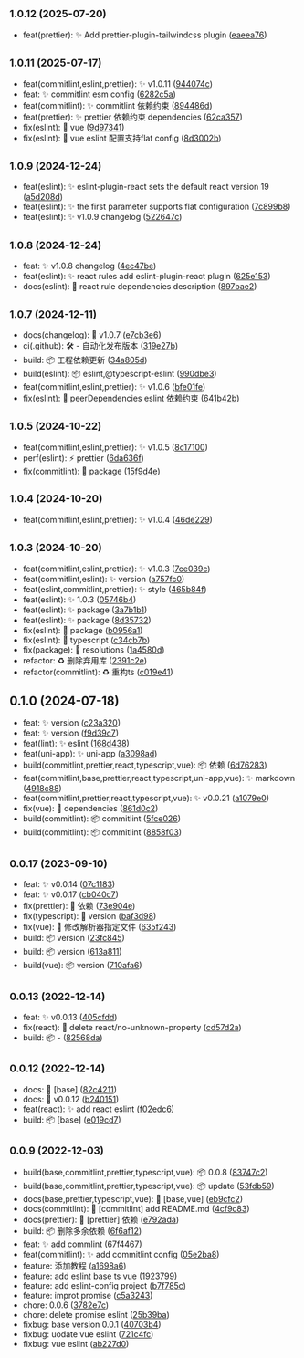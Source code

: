 ## <small>1.0.12 (2025-07-20)</small>

* feat(prettier): ✨ Add prettier-plugin-tailwindcss plugin ([eaeea76](https://github.com/jsxiaosi/eslint-config/commit/eaeea76))



## <small>1.0.11 (2025-07-17)</small>

* feat(commitlint,eslint,prettier): ✨ v1.0.11 ([944074c](https://github.com/jsxiaosi/eslint-config/commit/944074c))
* feat: ✨ commitlint esm config ([6282c5a](https://github.com/jsxiaosi/eslint-config/commit/6282c5a))
* feat(commitlint): ✨ commitlint 依赖约束 ([894486d](https://github.com/jsxiaosi/eslint-config/commit/894486d))
* feat(prettier): ✨ prettier 依赖约束 dependencies ([62ca357](https://github.com/jsxiaosi/eslint-config/commit/62ca357))
* fix(eslint): 🐛 vue ([9d97341](https://github.com/jsxiaosi/eslint-config/commit/9d97341))
* fix(eslint): 🐛 vue eslint 配置支持flat config ([8d3002b](https://github.com/jsxiaosi/eslint-config/commit/8d3002b))



## <small>1.0.9 (2024-12-24)</small>

* feat(eslint): ✨ eslint-plugin-react sets the default react version 19 ([a5d208d](https://github.com/jsxiaosi/eslint-config/commit/a5d208d))
* feat(eslint): ✨ the first parameter supports flat configuration ([7c899b8](https://github.com/jsxiaosi/eslint-config/commit/7c899b8))
* feat(eslint): ✨ v1.0.9 changelog ([522647c](https://github.com/jsxiaosi/eslint-config/commit/522647c))



## <small>1.0.8 (2024-12-24)</small>

* feat: ✨ v1.0.8 changelog ([4ec47be](https://github.com/jsxiaosi/eslint-config/commit/4ec47be))
* feat(eslint): ✨ react rules add eslint-plugin-react plugin ([625e153](https://github.com/jsxiaosi/eslint-config/commit/625e153))
* docs(eslint): 📝 react rule dependencies description ([897bae2](https://github.com/jsxiaosi/eslint-config/commit/897bae2))



## <small>1.0.7 (2024-12-11)</small>

* docs(changelog): 📝 v1.0.7 ([e7cb3e6](https://github.com/jsxiaosi/eslint-config/commit/e7cb3e6))
* ci(.github): 🛠 - 自动化发布版本 ([319e27b](https://github.com/jsxiaosi/eslint-config/commit/319e27b))
* build: 📦️ 工程依赖更新 ([34a805d](https://github.com/jsxiaosi/eslint-config/commit/34a805d))
* build(eslint): 📦️ eslint,@typescript-eslint ([990dbe3](https://github.com/jsxiaosi/eslint-config/commit/990dbe3))
* feat(commitlint,eslint,prettier): ✨ v1.0.6 ([bfe01fe](https://github.com/jsxiaosi/eslint-config/commit/bfe01fe))
* fix(eslint): 🐛 peerDependencies eslint 依赖约束 ([641b42b](https://github.com/jsxiaosi/eslint-config/commit/641b42b))



## <small>1.0.5 (2024-10-22)</small>

* feat(commitlint,eslint,prettier): ✨ v1.0.5 ([8c17100](https://github.com/jsxiaosi/eslint-config/commit/8c17100))
* perf(eslint): ⚡️ prettier ([6da636f](https://github.com/jsxiaosi/eslint-config/commit/6da636f))
* fix(commitlint): 🐛 package ([15f9d4e](https://github.com/jsxiaosi/eslint-config/commit/15f9d4e))



## <small>1.0.4 (2024-10-20)</small>

* feat(commitlint,eslint,prettier): ✨ v1.0.4 ([46de229](https://github.com/jsxiaosi/eslint-config/commit/46de229))



## <small>1.0.3 (2024-10-20)</small>

* feat(commitlint,eslint,prettier): ✨ v1.0.3 ([7ce039c](https://github.com/jsxiaosi/eslint-config/commit/7ce039c))
* feat(commitlint,eslint): ✨ version ([a757fc0](https://github.com/jsxiaosi/eslint-config/commit/a757fc0))
* feat(eslint,commitlint,prettier): ✨ style ([465b84f](https://github.com/jsxiaosi/eslint-config/commit/465b84f))
* feat(eslint): ✨ 1.0.3 ([05746b4](https://github.com/jsxiaosi/eslint-config/commit/05746b4))
* feat(eslint): ✨ package ([3a7b1b1](https://github.com/jsxiaosi/eslint-config/commit/3a7b1b1))
* feat(eslint): ✨ package ([8d35732](https://github.com/jsxiaosi/eslint-config/commit/8d35732))
* fix(eslint): 🐛 package ([b0956a1](https://github.com/jsxiaosi/eslint-config/commit/b0956a1))
* fix(eslint): 🐛 typescript ([c34cb7b](https://github.com/jsxiaosi/eslint-config/commit/c34cb7b))
* fix(package): 🐛 resolutions ([1a4580d](https://github.com/jsxiaosi/eslint-config/commit/1a4580d))
* refactor: ♻️ 删除弃用库 ([2391c2e](https://github.com/jsxiaosi/eslint-config/commit/2391c2e))
* refactor(commitlint): ♻️ 重构ts ([c019e41](https://github.com/jsxiaosi/eslint-config/commit/c019e41))



## 0.1.0 (2024-07-18)

* feat: ✨ version ([c23a320](https://github.com/jsxiaosi/eslint-config/commit/c23a320))
* feat: ✨ version ([f9d39c7](https://github.com/jsxiaosi/eslint-config/commit/f9d39c7))
* feat(lint): ✨ eslint ([168d438](https://github.com/jsxiaosi/eslint-config/commit/168d438))
* feat(uni-app): ✨ uni-app ([a3098ad](https://github.com/jsxiaosi/eslint-config/commit/a3098ad))
* build(commitlint,prettier,react,typescript,vue): 📦️ 依赖 ([6d76283](https://github.com/jsxiaosi/eslint-config/commit/6d76283))
* feat(commitlint,base,prettier,react,typescript,uni-app,vue): ✨ markdown ([4918c88](https://github.com/jsxiaosi/eslint-config/commit/4918c88))
* feat(commitlint,prettier,react,typescript,vue): ✨ v0.0.21 ([a1079e0](https://github.com/jsxiaosi/eslint-config/commit/a1079e0))
* fix(vue): 🐛 dependencies ([861d0c2](https://github.com/jsxiaosi/eslint-config/commit/861d0c2))
* build(commitlint): 📦️ commitlint ([5fce026](https://github.com/jsxiaosi/eslint-config/commit/5fce026))
* build(commitlint): 📦️ commitlint ([8858f03](https://github.com/jsxiaosi/eslint-config/commit/8858f03))



## <small>0.0.17 (2023-09-10)</small>

* feat: ✨ v0.0.14 ([07c1183](https://github.com/jsxiaosi/eslint-config/commit/07c1183))
* feat: ✨ v0.0.17 ([cb040c7](https://github.com/jsxiaosi/eslint-config/commit/cb040c7))
* fix(prettier): 🐛 依赖 ([73e904e](https://github.com/jsxiaosi/eslint-config/commit/73e904e))
* fix(typescript): 🐛 version ([baf3d98](https://github.com/jsxiaosi/eslint-config/commit/baf3d98))
* fix(vue): 🐛 修改解析器指定文件 ([635f243](https://github.com/jsxiaosi/eslint-config/commit/635f243))
* build: 📦️ version ([23fc845](https://github.com/jsxiaosi/eslint-config/commit/23fc845))
* build: 📦️ version ([613a811](https://github.com/jsxiaosi/eslint-config/commit/613a811))
* build(vue): 📦️ version ([710afa6](https://github.com/jsxiaosi/eslint-config/commit/710afa6))



## <small>0.0.13 (2022-12-14)</small>

* feat: ✨ v0.0.13 ([405cfdd](https://github.com/jsxiaosi/eslint-config/commit/405cfdd))
* fix(react): 🐛 delete react/no-unknown-property ([cd57d2a](https://github.com/jsxiaosi/eslint-config/commit/cd57d2a))
* build: 📦️ - ([82568da](https://github.com/jsxiaosi/eslint-config/commit/82568da))



## <small>0.0.12 (2022-12-14)</small>

* docs: 📝 [base] ([82c4211](https://github.com/jsxiaosi/eslint-config/commit/82c4211))
* docs: 📝 v0.0.12 ([b240151](https://github.com/jsxiaosi/eslint-config/commit/b240151))
* feat(react): ✨ add react eslint ([f02edc6](https://github.com/jsxiaosi/eslint-config/commit/f02edc6))
* build: 📦️ [base] ([e019cd7](https://github.com/jsxiaosi/eslint-config/commit/e019cd7))



## <small>0.0.9 (2022-12-03)</small>

* build(base,commitlint,prettier,typescript,vue): 📦️ 0.0.8 ([83747c2](https://github.com/jsxiaosi/eslint-config/commit/83747c2))
* build(base,commitlint,prettier,typescript,vue): 📦️ update ([53fdb59](https://github.com/jsxiaosi/eslint-config/commit/53fdb59))
* docs(base,prettier,typescript,vue): 📝 [base,vue] ([eb9cfc2](https://github.com/jsxiaosi/eslint-config/commit/eb9cfc2))
* docs(commitlint): 📝 [commitlint] add README.md ([4cf9c83](https://github.com/jsxiaosi/eslint-config/commit/4cf9c83))
* docs(prettier): 📝 [prettier] 依赖 ([e792ada](https://github.com/jsxiaosi/eslint-config/commit/e792ada))
* build: 📦️ 删除多余依赖 ([6f6af12](https://github.com/jsxiaosi/eslint-config/commit/6f6af12))
* feat: ✨ add commlint ([67f4467](https://github.com/jsxiaosi/eslint-config/commit/67f4467))
* feat(commitlint): ✨ add commitlint config ([05e2ba8](https://github.com/jsxiaosi/eslint-config/commit/05e2ba8))
* feature: 添加教程 ([a1698a6](https://github.com/jsxiaosi/eslint-config/commit/a1698a6))
* feature: add eslint base ts vue ([1923799](https://github.com/jsxiaosi/eslint-config/commit/1923799))
* feature: add eslint-config project ([b7f785c](https://github.com/jsxiaosi/eslint-config/commit/b7f785c))
* feature: improt  promise ([c5a3243](https://github.com/jsxiaosi/eslint-config/commit/c5a3243))
* chore: 0.0.6 ([3782e7c](https://github.com/jsxiaosi/eslint-config/commit/3782e7c))
* chore: delete promise eslint ([25b39ba](https://github.com/jsxiaosi/eslint-config/commit/25b39ba))
* fixbug: base version 0.0.1 ([40703b4](https://github.com/jsxiaosi/eslint-config/commit/40703b4))
* fixbug: uodate vue eslint ([721c4fc](https://github.com/jsxiaosi/eslint-config/commit/721c4fc))
* fixbug: vue eslint ([ab227d0](https://github.com/jsxiaosi/eslint-config/commit/ab227d0))



